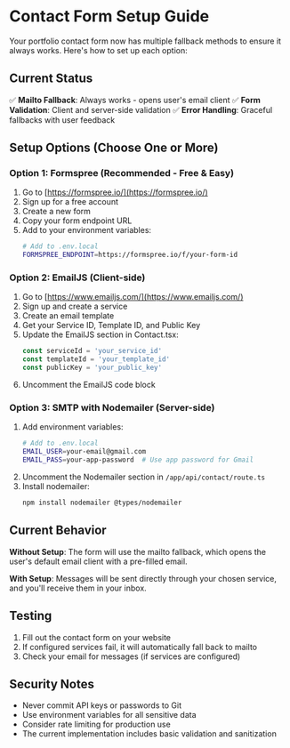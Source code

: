# Contact Form Setup Guide

Your portfolio contact form now has multiple fallback methods to ensure it always works. Here's how to set up each option:

## Current Status
✅ **Mailto Fallback**: Always works - opens user's email client
✅ **Form Validation**: Client and server-side validation
✅ **Error Handling**: Graceful fallbacks with user feedback

## Setup Options (Choose One or More)

### Option 1: Formspree (Recommended - Free & Easy)

1. Go to [https://formspree.io/](https://formspree.io/)
2. Sign up for a free account
3. Create a new form
4. Copy your form endpoint URL
5. Add to your environment variables:
   ```bash
   # Add to .env.local
   FORMSPREE_ENDPOINT=https://formspree.io/f/your-form-id
   ```

### Option 2: EmailJS (Client-side)

1. Go to [https://www.emailjs.com/](https://www.emailjs.com/)
2. Sign up and create a service
3. Create an email template
4. Get your Service ID, Template ID, and Public Key
5. Update the EmailJS section in Contact.tsx:
   ```javascript
   const serviceId = 'your_service_id'
   const templateId = 'your_template_id' 
   const publicKey = 'your_public_key'
   ```
6. Uncomment the EmailJS code block

### Option 3: SMTP with Nodemailer (Server-side)

1. Add environment variables:
   ```bash
   # Add to .env.local
   EMAIL_USER=your-email@gmail.com
   EMAIL_PASS=your-app-password  # Use app password for Gmail
   ```
2. Uncomment the Nodemailer section in `/app/api/contact/route.ts`
3. Install nodemailer:
   ```bash
   npm install nodemailer @types/nodemailer
   ```

## Current Behavior

**Without Setup**: The form will use the mailto fallback, which opens the user's default email client with a pre-filled email.

**With Setup**: Messages will be sent directly through your chosen service, and you'll receive them in your inbox.

## Testing

1. Fill out the contact form on your website
2. If configured services fail, it will automatically fall back to mailto
3. Check your email for messages (if services are configured)

## Security Notes

- Never commit API keys or passwords to Git
- Use environment variables for all sensitive data
- Consider rate limiting for production use
- The current implementation includes basic validation and sanitization
